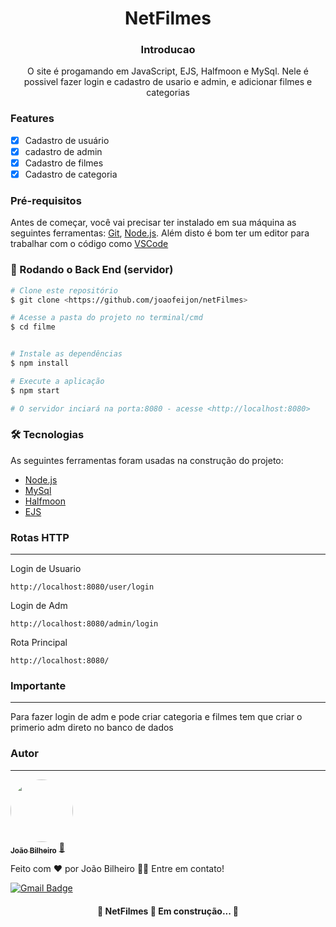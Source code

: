 <h1 align="center">NetFilmes</h1>

<h3 align="center">Introducao</h3>

  <p align="center">O site é progamando em JavaScript, EJS, Halfmoon e MySql. Nele é possivel fazer login e cadastro de usario e admin, e adicionar filmes e categorias</p>
  


### Features

- [x] Cadastro de usuário
- [x] cadastro de admin
- [x] Cadastro de filmes
- [x] Cadastro de categoria

### Pré-requisitos

Antes de começar, você vai precisar ter instalado em sua máquina as seguintes ferramentas:
[Git](https://git-scm.com), [Node.js](https://nodejs.org/en/). 
Além disto é bom ter um editor para trabalhar com o código como [VSCode](https://code.visualstudio.com/)

### 🎲 Rodando o Back End (servidor)

```bash
# Clone este repositório
$ git clone <https://github.com/joaofeijon/netFilmes>

# Acesse a pasta do projeto no terminal/cmd
$ cd filme


# Instale as dependências
$ npm install

# Execute a aplicação 
$ npm start

# O servidor inciará na porta:8080 - acesse <http://localhost:8080>
```

### 🛠 Tecnologias

As seguintes ferramentas foram usadas na construção do projeto:

- [Node.js](https://nodejs.org/en/)
- [MySql](https://www.mysql.com/)
- [Halfmoon](https://www.gethalfmoon.com/)
- [EJS](https://ejs.co/)

### Rotas HTTP
---
Login de Usuario
```
http://localhost:8080/user/login
```
Login de Adm
```
http://localhost:8080/admin/login
```
Rota Principal
```
http://localhost:8080/
```

### Importante
---

Para fazer login de adm e pode criar categoria e filmes tem que criar o primerio adm direto no banco de dados

### Autor
---

<a href="https://github.com/joaofeijon">
 <img style="border-radius: 50%;" src="https://avatars.githubusercontent.com/u/81311873?v=4" width="100px;" alt=""/>
 <br />
 <sub><b>João Bilheiro</b></sub></a> <a href="https://github.com/joaofeijon" title="github">🚀</a>


Feito com ❤️ por João Bilheiro 👋🏽 Entre em contato!

[![Gmail Badge](https://img.shields.io/badge/-contato.bilheiro@gmail.com-c14438?style=flat-square&logo=Gmail&logoColor=white&link=mailto:contato.bilheiro@gmail.com)](mailto:contato.bilheiro@gmail.com)


<h4 align="center"> 
	🚧  NetFilmes 🚀 Em construção...  🚧
</h4>
